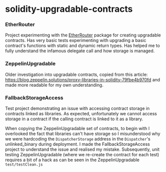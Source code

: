 # solidity-upgradable-contracts

### EtherRouter
Project experimenting with the <a href="https://github.com/ownage-ltd/ether-router">EtherRouter</a> package for creating upgradable contracts. Has very basic tests experimenting with upgrading a basic contract's functions with static and dynamic return types. Has helped me to fully understand the infamous delegate call and how storage is managed.

### ZeppelinUpgradable
Older investigation into upgradable contracts, copied from this article: https://blog.zeppelin.solutions/proxy-libraries-in-solidity-79fbe4b970fd and made more readable for my own understanding.

### FallbackStorageAccess
Test project demonstrating an issue with accessing contract storage in contracts linked as libraries. As expected, unfortunately we cannot access storage in a contract if the calling contract is linked to it as a library. 

When copying the ZeppelinUpgradable set of contracts, to begin with I overlooked the fact that libraries can't have storage so I misunderstood why we were hardcoding the `DispatcherStorage` address in the `Dispatcher`'s unlinked_binary during deployment. I made the FallbackStorageAccess project to understand the issue and realised my mistake. Subsequently, unit testing ZeppelinUpgradable (where we re-create the contract for each test) requires a bit of a hack as can be seen in the ZeppelinUpgradable `test/testClean.js`
